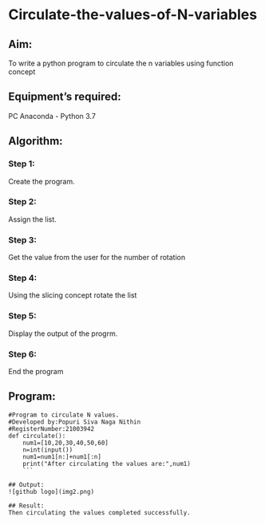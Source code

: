 # Circulate-the-values-of-N-variables
## Aim:
To write a python program to circulate the n variables using function concept
## Equipment’s required:
PC
Anaconda - Python 3.7
## Algorithm: 
### Step 1: 
Create the program.
### Step 2: 
Assign the list.
### Step 3: 
Get the value from the user for the number of rotation
### Step 4: 
Using the slicing concept rotate the list
### Step 5:
Display the output of the progrm.
### Step 6: 
End the program
## Program:
```
#Program to circulate N values.
#Developed by:Popuri Siva Naga Nithin 
#RegisterNumber:21003942
def circulate():
    num1=[10,20,30,40,50,60]
    n=int(input())
    num1=num1[n:]+num1[:n]
    print("After circulating the values are:",num1)
    ```

## Output:
![github logo](img2.png)

## Result:
Then circulating the values completed successfully.
